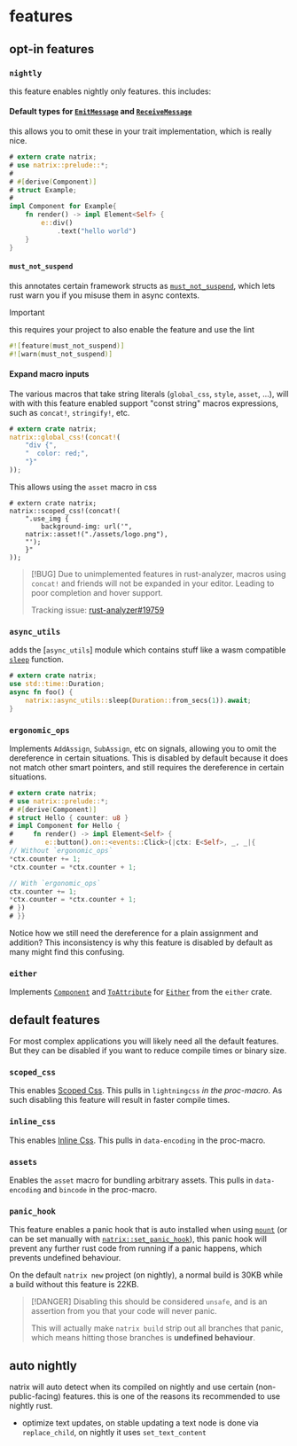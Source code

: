 # features


## opt-in features

### `nightly`

this feature enables nightly only features. this includes:

#### Default types for [`EmitMessage`](component::Component::EmitMessage) and [`ReceiveMessage`](component::Component::ReceiveMessage)

this allows you to omit these in your trait implementation, which is really nice.

```rust
# extern crate natrix;
# use natrix::prelude::*;
#
# #[derive(Component)]
# struct Example;
#
impl Component for Example{
    fn render() -> impl Element<Self> {
        e::div()
            .text("hello world")
    }
}
```

#### `must_not_suspend`

this annotates certain framework structs as [`must_not_suspend`](https://github.com/rust-lang/rust/issues/83310), which lets rust warn you if you misuse them in async contexts.

> [!IMPORTANT]
> this requires your project to also enable the feature and use the lint
>
> ```rust
> #![feature(must_not_suspend)]
> #![warn(must_not_suspend)]
> ```

#### Expand macro inputs
The various macros that take string literals (`global_css`, `style`, `asset`, ...), will with with this feature enabled support "const string" macros expressions, such as `concat!`, `stringify!`, etc.

```rust
# extern crate natrix;
natrix::global_css!(concat!(
    "div {",
    "  color: red;",
    "}"
));
```

This allows using the `asset` macro in css

```rust,ignore
# extern crate natrix;
natrix::scoped_css!(concat!(
    ".use_img {
        background-img: url('",
    natrix::asset!("./assets/logo.png"),
    "');
    }"
));
```

> [!BUG]
> Due to unimplemented features in rust-analyzer, macros using `concat!` and friends will not be expanded in your editor. Leading to poor completion and hover support.
> 
> Tracking issue: [rust-analyzer#19759](https://github.com/rust-lang/rust-analyzer/issues/19759)


### `async_utils`

adds the [`async_utils`] module which contains stuff like a wasm compatible [`sleep`](async_utils::sleep) function.

```rust
# extern crate natrix;
use std::time::Duration;
async fn foo() {
    natrix::async_utils::sleep(Duration::from_secs(1)).await;
}
```

### `ergonomic_ops`

Implements `AddAssign`, `SubAssign`, etc on signals, allowing you to omit the dereference in certain situations.
This is disabled by default because it does not match other smart pointers, and still requires the dereference in certain situations.

```rust
# extern crate natrix;
# use natrix::prelude::*;
# #[derive(Component)]
# struct Hello { counter: u8 }
# impl Component for Hello {
#     fn render() -> impl Element<Self> {
#        e::button().on::<events::Click>(|ctx: E<Self>, _, _|{
// Without `ergonomic_ops`
*ctx.counter += 1;
*ctx.counter = *ctx.counter + 1;

// With `ergonomic_ops`
ctx.counter += 1;
*ctx.counter = *ctx.counter + 1;
# })
# }}
```

Notice how we still need the dereference for a plain assignment and addition? This inconsistency is why this feature is disabled by default as many might find this confusing.

### `either`

Implements [`Component`](component::Component) and [`ToAttribute`](html_elements::ToAttribute) for [`Either`](https://docs.rs/either/latest/either/enum.either.html) from the `either` crate.

## default features
For most complex applications you will likely need all the default features.
But they can be disabled if you want to reduce compile times or binary size.

### `scoped_css`
This enables [Scoped Css](css.md#scoped-css). 
This pulls in `lightningcss` *in the proc-macro*.
As such disabling this feature will result in faster compile times.

### `inline_css`
This enables [Inline Css](css.md#inline-css).
This pulls in `data-encoding` in the proc-macro.

### `assets`
Enables the `asset` macro for bundling arbitrary assets.
This pulls in `data-encoding` and `bincode` in the proc-macro.

### `panic_hook`

This feature enables a panic hook that is auto installed when using [`mount`](component::mount) (or can be set manually with [`natrix::set_panic_hook`](set_panic_hook)), this panic hook will prevent any further rust code from running if a panic happens, which prevents undefined behaviour.

On the default `natrix new` project (on nightly), a normal build is 30KB while a build without this feature is 22KB.

> [!DANGER]
> Disabling this should be considered `unsafe`, and is an assertion from you that your code will never panic.
>
> This will actually make `natrix build` strip out all branches that panic, which means hitting those branches is **undefined behaviour**.

## auto nightly

natrix will auto detect when its compiled on nightly and use certain (non-public-facing) features. this is one of the reasons its recommended to use nightly rust.

- optimize text updates, on stable updating a text node is done via `replace_child`, on nightly it uses `set_text_content`
